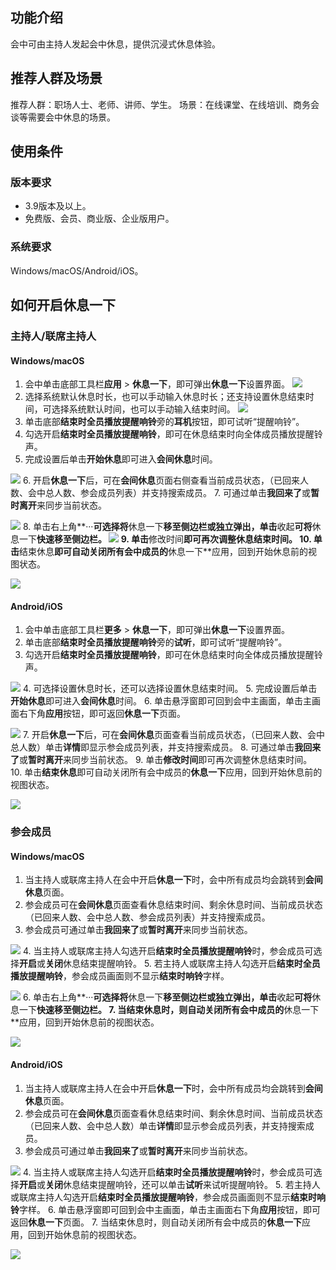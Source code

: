 ## 功能介绍
会中可由主持人发起会中休息，提供沉浸式休息体验。

## 推荐人群及场景
推荐人群：职场人士、老师、讲师、学生。
场景：在线课堂、在线培训、商务会谈等需要会中休息的场景。

## 使用条件
### 版本要求
- 3.9版本及以上。
- 免费版、会员、商业版、企业版用户。

### 系统要求
Windows/macOS/Android/iOS。

## 如何开启休息一下
### 主持人/联席主持人
#### Windows/macOS
1. 会中单击底部工具栏**应用** > **休息一下**，即可弹出**休息一下**设置界面。
![](https://qcloudimg.tencent-cloud.cn/raw/8c454354b0be396c42426318348311c5.png)
2. 选择系统默认休息时长，也可以手动输入休息时长；还支持设置休息结束时间，可选择系统默认时间，也可以手动输入结束时间。
![](https://qcloudimg.tencent-cloud.cn/raw/b9666c0d9a74f42c8f9caa60cd226b41.png)
3. 单击底部**结束时全员播放提醒响铃**旁的**耳机**按钮，即可试听“提醒响铃”。
4. 勾选开启**结束时全员播放提醒响铃**，即可在休息结束时向全体成员播放提醒铃声。
5. 完成设置后单击**开始休息**即可进入**会间休息**时间。

![](https://qcloudimg.tencent-cloud.cn/raw/35533494939c67a55905bb63082240b7.png)
6. 开启**休息一下**后，可在**会间休息**页面右侧查看当前成员状态，（已回来人数、会中总人数、参会成员列表）并支持搜索成员。
7. 可通过单击**我回来了**或**暂时离开**来同步当前状态。

![](https://qcloudimg.tencent-cloud.cn/raw/e19e19ec8f1988841797f17ba0a54b1b.png)
8. 单击右上角**···**可选择将**休息一下**移至侧边栏或独立弹出，单击**收起**可将**休息一下**快速移至侧边栏。
![](https://qcloudimg.tencent-cloud.cn/raw/cdba6c012fdbe01d30bdbfd01f562182.png)
9. 单击**修改时间**即可再次调整休息结束时间。
10. 单击**结束休息**即可自动关闭所有会中成员的**休息一下**应用，回到开始休息前的视图状态。

![](https://qcloudimg.tencent-cloud.cn/raw/72ac2ce9bf02e4d8ac86ced5183872c7.png)

#### Android/iOS
1. 会中单击底部工具栏**更多** > **休息一下**，即可弹出**休息一下**设置界面。
2. 单击底部**结束时全员播放提醒响铃**旁的**试听**，即可试听“提醒响铃”。
3. 勾选开启**结束时全员播放提醒响铃**，即可在休息结束时向全体成员播放提醒铃声。

![](https://qcloudimg.tencent-cloud.cn/raw/824654e2c596c152526a7576450d25b3.png)
4. 可选择设置休息时长，还可以选择设置休息结束时间。
5. 完成设置后单击**开始休息**即可进入**会间休息**时间。
6. 单击悬浮窗即可回到会中主画面，单击主画面右下角**应用**按钮，即可返回**休息一下**页面。

![](https://qcloudimg.tencent-cloud.cn/raw/24d1f0a6d490b33021960af8f5ed1515.png)
7. 开启**休息一下**后，可在**会间休息**页面查看当前成员状态，（已回来人数、会中总人数）单击**详情**即显示参会成员列表，并支持搜索成员。
8. 可通过单击**我回来了**或**暂时离开**来同步当前状态。
9. 单击**修改时间**即可再次调整休息结束时间。
10. 单击**结束休息**即可自动关闭所有会中成员的**休息一下**应用，回到开始休息前的视图状态。

![](https://qcloudimg.tencent-cloud.cn/raw/4216c1cdcf254fdbb09ea23a89e85a55.png)

### 参会成员
#### Windows/macOS
1. 当主持人或联席主持人在会中开启**休息一下**时，会中所有成员均会跳转到**会间休息**页面。
2. 参会成员可在**会间休息**页面查看休息结束时间、剩余休息时间、当前成员状态（已回来人数、会中总人数、参会成员列表）并支持搜索成员。
3. 参会成员可通过单击**我回来了**或**暂时离开**来同步当前状态。

![](https://qcloudimg.tencent-cloud.cn/raw/c27b2a15b386cee900f41c53ca4d348f.png)
4. 当主持人或联席主持人勾选开启**结束时全员播放提醒响铃**时，参会成员可选择**开启**或**关闭**休息结束提醒响铃。
5. 若主持人或联席主持人勾选开启**结束时全员播放提醒响铃**，参会成员画面则不显示**结束时响铃**字样。

![](https://qcloudimg.tencent-cloud.cn/raw/5c7a28a235b59bcd6df024fa60821d68.png)
6. 单击右上角**···**可选择将**休息一下**移至侧边栏或独立弹出，单击**收起**可将**休息一下**快速移至侧边栏。
7. 当结束休息时，则自动关闭所有会中成员的**休息一下**应用，回到开始休息前的视图状态。

![](https://qcloudimg.tencent-cloud.cn/raw/ad8ebdedfa890e0b6d36c5840cedfce2.png)

#### Android/iOS
1. 当主持人或联席主持人在会中开启**休息一下**时，会中所有成员均会跳转到**会间休息**页面。
2. 参会成员可在**会间休息**页面查看休息结束时间、剩余休息时间、当前成员状态（已回来人数、会中总人数）单击**详情**即显示参会成员列表，并支持搜索成员。
3. 参会成员可通过单击**我回来了**或**暂时离开**来同步当前状态。

![](https://qcloudimg.tencent-cloud.cn/raw/cede94d1839863fd3e29413f24dea7c0.png)
4. 当主持人或联席主持人勾选开启**结束时全员播放提醒响铃**时，参会成员可选择**开启**或**关闭**休息结束提醒响铃，还可以单击**试听**来试听提醒响铃。
5. 若主持人或联席主持人勾选开启**结束时全员播放提醒响铃**，参会成员画面则不显示**结束时响铃**字样。
6. 单击悬浮窗即可回到会中主画面，单击主画面右下角**应用**按钮，即可返回**休息一下**页面。
7. 当结束休息时，则自动关闭所有会中成员的**休息一下**应用，回到开始休息前的视图状态。

![](https://qcloudimg.tencent-cloud.cn/raw/fe1ce94e9d4ef814c899eb49b6eb001d.png)
